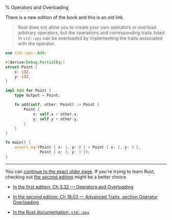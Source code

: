 % Operators and Overloading

There is a new edition of the book and this is an old link.

> Rust does not allow you to create your own operators or overload arbitrary operators, but the operations and corresponding traits listed in `std::ops` can be overloaded by implementing the traits associated with the operator.

```rust
use std::ops::Add;

#[derive(Debug,PartialEq)]
struct Point {
    x: i32,
    y: i32,
}

impl Add for Point {
    type Output = Point;

    fn add(self, other: Point) -> Point {
        Point {
            x: self.x + other.x,
            y: self.y + other.y,
        }
    }
}

fn main() {
    assert_eq!(Point { x: 1, y: 0 } + Point { x: 2, y: 3 },
               Point { x: 3, y: 3 });
}
```

---

You can [continue to the exact older page][1].
If you're trying to learn Rust, checking out [the second edition][2] might be a better choice.

* [In the first edition: Ch 3.32 — Operators and Overloading][1]

* [In the second edition: Ch 19.03 — Advanced Traits, section Operator Overloading][2]

* [In the Rust documentation: `std::ops`][3]

[1]: first-edition/operators-and-overloading.html
[2]: second-edition/ch19-03-advanced-traits.html#operator-overloading-and-default-type-parameters
[3]: ../std/ops/
